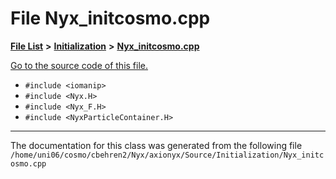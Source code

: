
# File Nyx\_initcosmo.cpp


[**File List**](files.md) **>** [**Initialization**](dir_71a4420ed1f8982e7234eb6a0b7e6d5d.md) **>** [**Nyx\_initcosmo.cpp**](Nyx__initcosmo_8cpp.md)

[Go to the source code of this file.](Nyx__initcosmo_8cpp_source.md)



* `#include <iomanip>`
* `#include <Nyx.H>`
* `#include <Nyx_F.H>`
* `#include <NyxParticleContainer.H>`
























------------------------------
The documentation for this class was generated from the following file `/home/uni06/cosmo/cbehren2/Nyx/axionyx/Source/Initialization/Nyx_initcosmo.cpp`